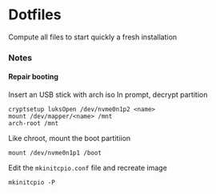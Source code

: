 # Dotfiles

Compute all files to start quickly a fresh installation


### Notes

#### Repair booting

Insert an USB stick with arch iso
In prompt, decrypt partition
```
cryptsetup luksOpen /dev/nvme0n1p2 <name>
mount /dev/mapper/<name> /mnt
arch-root /mnt
```

Like chroot, mount the boot partitiion
```
mount /dev/nvme0n1p1 /boot
```
Edit the `mkinitcpio.conf` file and recreate image
```
mkinitcpio -P
```
